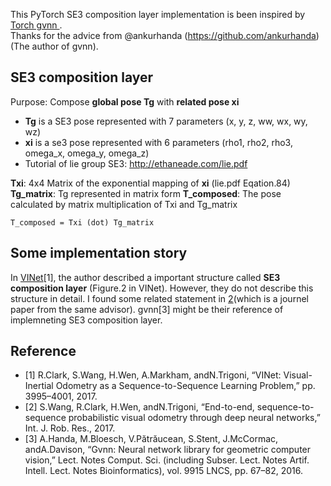 This PyTorch SE3 composition layer implementation is been inspired by [Torch gvnn ](https://github.com/ankurhanda/gvnn).  
Thanks for the advice from @ankurhanda (https://github.com/ankurhanda)(The author of gvnn).

## SE3 composition layer

Purpose: Compose **global pose Tg** with **related pose xi**

 * **Tg** is a SE3 pose represented with 7 parameters (x, y, z, ww, wx, wy, wz)
 * **xi** is a se3 pose represented with 6 parameters (rho1, rho2, rho3, omega_x, omega_y, omega_z)
 * Tutorial of lie group SE3: http://ethaneade.com/lie.pdf


**Txi**: 4x4 Matrix of the exponential mapping of **xi** (lie.pdf Eqation.84)
**Tg_matrix**: Tg represented in matrix form
**T_composed**: The pose calculated by matrix multiplication of Txi and Tg_matrix
```
T_composed = Txi (dot) Tg_matrix
```


## Some implementation story

In [VINet](https://arxiv.org/abs/1701.08376)[1], the author described a important structure called **SE3 composition layer** (Figure.2 in VINet).  However, they do not describe this structure in detail.  I found some related statement in [2](page.9)(which is a journel paper from the same advisor).  gvnn[3] might be their reference of implemneting SE3 composition layer.


## Reference
 * [1] R.Clark, S.Wang, H.Wen, A.Markham, andN.Trigoni, “VINet: Visual-Inertial Odometry as a Sequence-to-Sequence Learning Problem,” pp. 3995–4001, 2017.
 * [2] S.Wang, R.Clark, H.Wen, andN.Trigoni, “End-to-end, sequence-to-sequence probabilistic visual odometry through deep neural networks,” Int. J. Rob. Res., 2017.
 * [3] A.Handa, M.Bloesch, V.Pătrăucean, S.Stent, J.McCormac, andA.Davison, “Gvnn: Neural network library for geometric computer vision,” Lect. Notes Comput. Sci. (including Subser. Lect. Notes Artif. Intell. Lect. Notes Bioinformatics), vol. 9915 LNCS, pp. 67–82, 2016.
